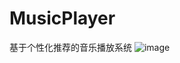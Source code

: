 # MusicPlayer
基于个性化推荐的音乐播放系统
![image](https://user-images.githubusercontent.com/58715113/136698123-00a0ef09-d1a2-4e01-b527-6e36468fd09b.png)
